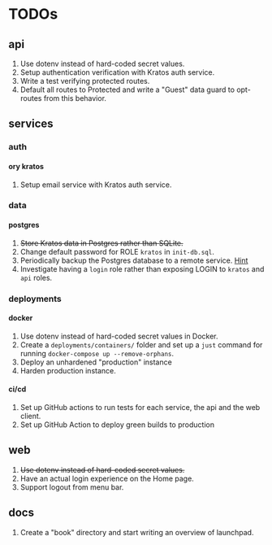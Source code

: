 # TODOs

## api
1. Use dotenv instead of hard-coded secret values.
1. Setup authentication verification with Kratos auth service.
1. Write a test verifying protected routes.
1. Default all routes to Protected and write a "Guest" data guard to opt-routes from this behavior.

## services

### auth
#### ory kratos
1. Setup email service with Kratos auth service.

### data
#### postgres
1. ~~Store Kratos data in Postgres rather than SQLite.~~
1. Change default password for ROLE `kratos` in `init-db.sql`.
1. Periodically backup the Postgres database to a remote service. [Hint](https://davejansen.com/how-to-set-up-and-use-postgres-using-docker/)
1. Investigate having a `login` role rather than exposing LOGIN to `kratos` and `api` roles.

### deployments
#### docker
1. Use dotenv instead of hard-coded secret values in Docker.
1. Create a `deployments/containers/` folder and set up a `just` command for running `docker-compose up --remove-orphans`.
1. Deploy an unhardened "production" instance
1. Harden production instance.

#### ci/cd
1. Set up GitHub actions to run tests for each service, the api and the web client.
1. Set up GitHub Action to deploy green builds to production

## web
1. ~~Use dotenv instead of hard-coded secret values.~~
1. Have an actual login experience on the Home page.
1. Support logout from menu bar.

## docs
1. Create a "book" directory and start writing an overview of launchpad.
